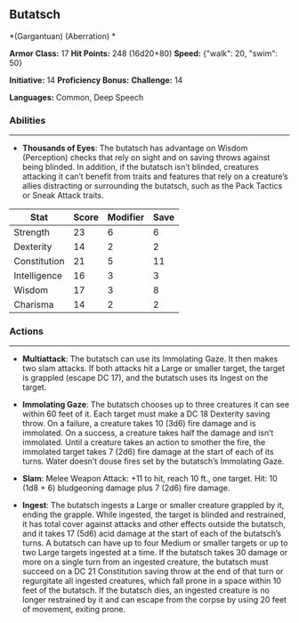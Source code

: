 ## Butatsch
*(Gargantuan) (Aberration) *

**Armor Class:** 17
**Hit Points:** 248 (16d20+80)
**Speed:** {"walk": 20, "swim": 50}

**Initiative:** 14
**Proficiency Bonus:**
**Challenge:** 14

**Languages:** Common, Deep Speech

### Abilities
 --- 
- **Thousands of Eyes**: The butatsch has advantage on Wisdom (Perception) checks that rely on sight and on saving throws against being blinded. In addition, if the butatsch isn’t blinded, creatures attacking it can’t benefit from traits and features that rely on a creature’s allies distracting or surrounding the butatsch, such as the Pack Tactics or Sneak Attack traits.



| Stat | Score | Modifier | Save |
| ---- | ---- | ---- | ---- |
| Strength | 23 | 6 | 6 |
| Dexterity | 14 | 2 | 2 |
| Constitution | 21 | 5 | 11 |
| Intelligence | 16 | 3 | 3 |
| Wisdom | 17 | 3 | 8 |
| Charisma | 14 | 2 | 2 |

### Actions
 --- 
- **Multiattack**: The butatsch can use its Immolating Gaze. It then makes two slam attacks. If both attacks hit a Large or smaller target, the target is grappled (escape DC 17), and the butatsch uses its Ingest on the target.

- **Immolating Gaze**: The butatsch chooses up to three creatures it can see within 60 feet of it. Each target must make a DC 18 Dexterity saving throw. On a failure, a creature takes 10 (3d6) fire damage and is immolated. On a success, a creature takes half the damage and isn’t immolated. Until a creature takes an action to smother the fire, the immolated target takes 7 (2d6) fire damage at the start of each of its turns. Water doesn’t douse fires set by the butatsch’s Immolating Gaze.

- **Slam**: Melee Weapon Attack: +11 to hit, reach 10 ft., one target. Hit: 10 (1d8 + 6) bludgeoning damage plus 7 (2d6) fire damage.

- **Ingest**: The butatsch ingests a Large or smaller creature grappled by it, ending the grapple. While ingested, the target is blinded and restrained, it has total cover against attacks and other effects outside the butatsch, and it takes 17 (5d6) acid damage at the start of each of the butatsch’s turns. A butatsch can have up to four Medium or smaller targets or up to two Large targets ingested at a time. If the butatsch takes 30 damage or more on a single turn from an ingested creature, the butatsch must succeed on a DC 21 Constitution saving throw at the end of that turn or regurgitate all ingested creatures, which fall prone in a space within 10 feet of the butatsch. If the butatsch dies, an ingested creature is no longer restrained by it and can escape from the corpse by using 20 feet of movement, exiting prone.

